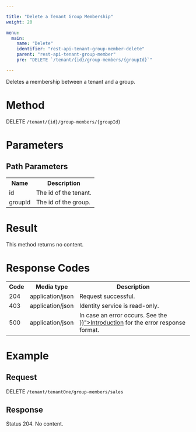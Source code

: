 ```yaml
---

title: "Delete a Tenant Group Membership"
weight: 20

menu:
  main:
    name: "Delete"
    identifier: "rest-api-tenant-group-member-delete"
    parent: "rest-api-tenant-group-member"
    pre: "DELETE `/tenant/{id}/group-members/{groupId}`"

---
```


Deletes a membership between a tenant and a group.

# Method

DELETE `/tenant/{id}/group-members/{groupId}`

# Parameters

## Path Parameters

<table class="table table-striped">
  <tr>
    <th>Name</th>
    <th>Description</th>
  </tr>
  <tr>
    <td>id</td>
    <td>The id of the tenant.</td>
  </tr>
  <tr>
    <td>groupId</td>
    <td>The id of the group.</td>
  </tr>
</table>


# Result

This method returns no content.

# Response Codes

<table class="table table-striped">
  <tr>
    <th>Code</th>
    <th>Media type</th>
    <th>Description</th>
  </tr>
  <tr>
    <td>204</td>
    <td>application/json</td>
    <td>Request successful.</td>
  </tr>
  <tr>
    <td>403</td>
    <td>application/json</td>
    <td>Identity service is read-only.</td>
  </tr>
  <tr>
    <td>500</td>
    <td>application/json</td>
    <td>In case an error occurs. See the <a href="{{< relref "reference/rest/overview/index.md#error-handling" >}}">Introduction</a> for the error response format.</td>
  </tr>
</table>


# Example

## Request

DELETE `/tenant/tenantOne/group-members/sales`

## Response

Status 204. No content.
